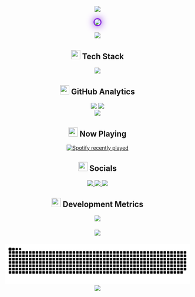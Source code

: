 <div align="center">
 <img src="https://capsule-render.vercel.app/api?type=waving&color=0:000000,100:8A2BE2&height=160&section=header&text=Haika&fontSize=50&fontColor=fff&animation=fadeIn&fontAlignY=35&desc=Developer%20%7C%20CyberSecurity%20Enthusiast&descSize=20&descAlignY=55"/>
  
 <p align="center">
   <img src="https://cdn.discordapp.com/attachments/1319846479330017312/1319877997880283186/fabc72205916b86e25e832d8bda529a5.jpg?ex=67678fac&is=67663e2c&hm=337958e02b33f89662f99c128a7f1ec88922c22db41935332e8ff2b19152053a&" width="200" style="border-radius: 50%; border: 3px solid #8A2BE2; box-shadow: 0 0 20px #8A2BE2" />
 </p>

 <div align="center">
   <img src="https://readme-typing-svg.herokuapp.com/?color=8A2BE2&size=25&center=true&vCenter=true&width=1000&lines=Welcome+to+my+Profile!;Full+Stack+Developer;Always+learning+new+things" />
 </div>

 <div align="center">
   <h2>
     <img src="https://gist.githubusercontent.com/arunprakashpj/48aa20057048b46c6f9ba9d114a8b76f/raw/69a9d496f651091a509ea8d9913c4aef5c419afb/Interface.svg" width="25px" height="25px">
     Tech Stack
   </h2>
 </div>
 
 <div style="display: inline_block">
   <img src="https://skillicons.dev/icons?i=ts,js,react,electron,php,mysql,nodejs,vscode,git,docker&theme=dark" />
 </div>

 <div align="center">
   <h2>
     <img src="https://gist.githubusercontent.com/arunprakashpj/48aa20057048b46c6f9ba9d114a8b76f/raw/69a9d496f651091a509ea8d9913c4aef5c419afb/stats.svg" width="25px" height="25px">
     GitHub Analytics
   </h2>
 </div>
 
 <div>
   <img height="180em" src="https://github-readme-stats.vercel.app/api?username=oghaika&show_icons=true&theme=midnight-purple&hide_border=true&bg_color=0d1117&title_color=8A2BE2&icon_color=8A2BE2"/>
   <img height="180em" src="https://github-readme-stats.vercel.app/api/top-langs/?username=oghaika&layout=compact&theme=midnight-purple&hide_border=true&bg_color=0d1117&title_color=8A2BE2"/>
 </div>

 <img width="90%" src="https://github-readme-activity-graph.vercel.app/graph?username=oghaika&theme=rogue&hide_border=true&bg_color=0d1117&line=8A2BE2&color=8A2BE2"/>

 <div align="center">
   <h2>
     <img src="https://gist.githubusercontent.com/arunprakashpj/48aa20057048b46c6f9ba9d114a8b76f/raw/69a9d496f651091a509ea8d9913c4aef5c419afb/spotifyplaying.svg" width="25px" height="25px">
     Now Playing
   </h2>
 </div>

 <div align="center">
   <a href="https://open.spotify.com/user/SEU_USER_ID">
     <img src="https://spotify-recently-played-readme.vercel.app/api?user=31ffu5eo7wyfnxjiqixfycn4pl6q&count=5" alt="Spotify recently played"  />
   </a>
 </div>

 <div align="center">
   <h2>
     <img src="https://gist.githubusercontent.com/arunprakashpj/48aa20057048b46c6f9ba9d114a8b76f/raw/69a9d496f651091a509ea8d9913c4aef5c419afb/socialmedias.svg" width="25px" height="25px">
     Socials
   </h2>
 </div>

 <div align="center" style="margin: 20px 0">
   <a href="https://instagram.com/haikazx" target="_blank">
     <img src="https://img.shields.io/badge/-Instagram-8A2BE2?style=for-the-badge&logo=instagram&logoColor=white&labelColor=0D1117">
   </a>
   <a href="https://discord.gg/nowstealer" target="_blank">
     <img src="https://img.shields.io/badge/Discord-7289DA?style=for-the-badge&logo=discord&logoColor=white&labelColor=0D1117">
   </a>
   <a href="mailto:seu.email@gmail.com">
     <img src="https://img.shields.io/badge/-Gmail-8A2BE2?style=for-the-badge&logo=gmail&logoColor=white&labelColor=0D1117">
   </a>
 </div>

 <div align="center">
   <h2>
     <img src="https://gist.githubusercontent.com/arunprakashpj/48aa20057048b46c6f9ba9d114a8b76f/raw/69a9d496f651091a509ea8d9913c4aef5c419afb/developer.svg" width="25px" height="25px">
     Development Metrics
   </h2>
 </div>

 <div align="center">
   <img src="https://github-profile-trophy.vercel.app/?username=oghaika&theme=darkhub&no-frame=true&no-bg=true&row=1&column=6"/>
 </div>

 <div align="center" style="margin: 20px 0">
   <img src="https://komarev.com/ghpvc/?username=oghaika&color=8A2BE2&style=for-the-badge&label=Profile+Views"/>
 </div>

 <img src="https://raw.githubusercontent.com/platane/snk/output/github-contribution-grid-snake-dark.svg" />
 
 <img src="https://capsule-render.vercel.app/api?type=waving&color=0:000000,100:8A2BE2&height=120&section=footer"/>
</div> 

